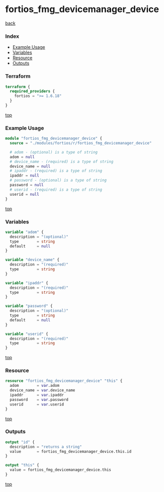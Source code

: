 # fortios_fmg_devicemanager_device

[back](../fortios.md)

### Index

- [Example Usage](#example-usage)
- [Variables](#variables)
- [Resource](#resource)
- [Outputs](#outputs)

### Terraform

```terraform
terraform {
  required_providers {
    fortios = ">= 1.6.18"
  }
}
```

[top](#index)

### Example Usage

```terraform
module "fortios_fmg_devicemanager_device" {
  source = "./modules/fortios/r/fortios_fmg_devicemanager_device"

  # adom - (optional) is a type of string
  adom = null
  # device_name - (required) is a type of string
  device_name = null
  # ipaddr - (required) is a type of string
  ipaddr = null
  # password - (optional) is a type of string
  password = null
  # userid - (required) is a type of string
  userid = null
}
```

[top](#index)

### Variables

```terraform
variable "adom" {
  description = "(optional)"
  type        = string
  default     = null
}

variable "device_name" {
  description = "(required)"
  type        = string
}

variable "ipaddr" {
  description = "(required)"
  type        = string
}

variable "password" {
  description = "(optional)"
  type        = string
  default     = null
}

variable "userid" {
  description = "(required)"
  type        = string
}
```

[top](#index)

### Resource

```terraform
resource "fortios_fmg_devicemanager_device" "this" {
  adom        = var.adom
  device_name = var.device_name
  ipaddr      = var.ipaddr
  password    = var.password
  userid      = var.userid
}
```

[top](#index)

### Outputs

```terraform
output "id" {
  description = "returns a string"
  value       = fortios_fmg_devicemanager_device.this.id
}

output "this" {
  value = fortios_fmg_devicemanager_device.this
}
```

[top](#index)